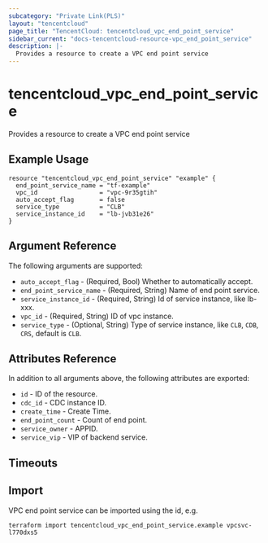 ```yaml
---
subcategory: "Private Link(PLS)"
layout: "tencentcloud"
page_title: "TencentCloud: tencentcloud_vpc_end_point_service"
sidebar_current: "docs-tencentcloud-resource-vpc_end_point_service"
description: |-
  Provides a resource to create a VPC end point service
---
```


# tencentcloud_vpc_end_point_service

Provides a resource to create a VPC end point service

## Example Usage

```hcl
resource "tencentcloud_vpc_end_point_service" "example" {
  end_point_service_name = "tf-example"
  vpc_id                 = "vpc-9r35gtih"
  auto_accept_flag       = false
  service_type           = "CLB"
  service_instance_id    = "lb-jvb31e26"
}
```

## Argument Reference

The following arguments are supported:

* `auto_accept_flag` - (Required, Bool) Whether to automatically accept.
* `end_point_service_name` - (Required, String) Name of end point service.
* `service_instance_id` - (Required, String) Id of service instance, like lb-xxx.
* `vpc_id` - (Required, String) ID of vpc instance.
* `service_type` - (Optional, String) Type of service instance, like `CLB`, `CDB`, `CRS`, default is `CLB`.

## Attributes Reference

In addition to all arguments above, the following attributes are exported:

* `id` - ID of the resource.
* `cdc_id` - CDC instance ID.
* `create_time` - Create Time.
* `end_point_count` - Count of end point.
* `service_owner` - APPID.
* `service_vip` - VIP of backend service.


## Timeouts

<no value>


## Import

VPC end point service can be imported using the id, e.g.

```
terraform import tencentcloud_vpc_end_point_service.example vpcsvc-l770dxs5
```

